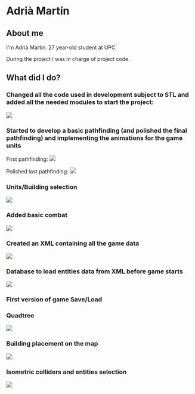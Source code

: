 # Adrià Martín
## About me
I'm Adrià Martín. 27 year-old student at UPC. 

During the project I was in charge of project code.
## What did I do?
### Changed all the code used in development subject to STL and added all the needed modules to start the project:

![](http://i63.tinypic.com/9ka5gx.jpg)

### Started to develop a basic pathfinding (and polished the final pathfinding) and implementing the animations for the game units

First pathfinding:
![](https://i.gyazo.com/1374add287053755e36263bef6dff33c.gif)

Polished last pathfinding:
![](https://i.gyazo.com/f68c14f2b41c7f3a5e72cc10407d3d6c.gif)

### Units/Building selection

![](https://i.gyazo.com/0159bd1136b718e4892c7cf9a0c56e8c.gif)

### Added basic combat

![](https://i.gyazo.com/270df763be7524bbb63c1c650fa97130.gif)

### Created an XML containing all the game data

![](http://i65.tinypic.com/plrtu.jpg)

### Database to load entities data from XML before game starts

![](http://i63.tinypic.com/nwc5l3.jpg)

### First version of game Save/Load

### Quadtree

![](https://i.gyazo.com/f4e49ac4a1762b4e536b4a61e48d8f86.gif)

### Building placement on the map

![](https://i.gyazo.com/03dba634466fa1f54b0df8f5c487da7a.gif)

### Isometric colliders and entities selection

![](https://i.gyazo.com/2e42e2a327023974d91fa5802a197ac3.gif)
